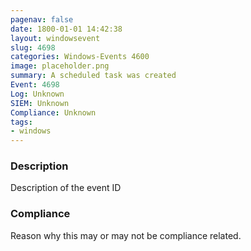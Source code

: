 ```yaml
---
pagenav: false
date: 1800-01-01 14:42:38
layout: windowsevent
slug: 4698
categories: Windows-Events 4600
image: placeholder.png
summary: A scheduled task was created
Event: 4698
Log: Unknown
SIEM: Unknown
Compliance: Unknown
tags:
- windows
---
```


### Description

Description of the event ID

### Compliance

Reason why this may or may not be compliance related.
